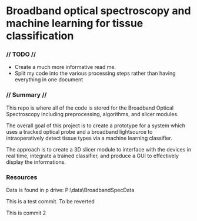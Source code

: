 # Broadband optical spectroscopy and machine learning for tissue classification
### // TODO // 
- Create a much more informative read me.
- Split my code into the various processing steps rather than having everything in one document

### // Summary //
This repo is where all of the code is stored for the Broadband Optical Spectroscopy including preprocessing, algorithms, and slicer modules.

The overall goal of this project is to create a prototype for a system which uses a tracked optical probe and a broadband lightsource to intraoperatively detect tissue types via a machine learning classifier.

The approach is to create a 3D slicer module to interface with the devices in real time, integrate a trained classifier, and produce a GUI to effectively display the informations.

### Resources
Data is found in p drive: P:\data\BroadbandSpecData

This is a test commit. To be reverted

This is commit 2